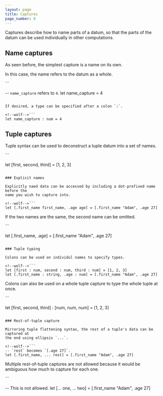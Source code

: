 ```yaml
---
layout: page
title: Captures
page_number: 9
---
```


Captures describe how to name parts of a datum, so that the parts of the datum
can be used individually in other computations.

## Name captures

As seen before, the simplest capture is a name on its own.

In this case, the name refers to the datum as a whole.

<!--wolf-->```
-- `name_capture` refers to `4`.
let name_capture = 4
```

If desired, a type can be specified after a colon `:`.

<!--wolf-->```
let name_capture : num = 4
```

## Tuple captures

Tuple syntax can be used to deconstruct a tuple datum into a set of names.

<!--wolf-->```
let [first, second, third] = [1, 2, 3]
```

### Explicit names

Explicitly naed data can be accessed by including a dot-prefixed name before the
name you wish to capture into.

<!--wolf-->```
let [.first_name first_name, .age age] = [.first_name "Adam", .age 27]
```

If the two names are the same, the second name can be omitted.

<!--wolf-->```
let [.first_name, .age] = [.first_name "Adam", .age 27]
```

### Tuple typing

Colons can be used on individul names to specify types.

<!--wolf-->```
let [first : num, second : num, third : num] = [1, 2, 3]
let [.first_name : string, .age : num] = [.first_name "Adam", .age 27]
```

Colons can also be used on a whole tuple capture to type the whole tuple at
once.

<!--wolf-->```
let [first, second, third] : [num, num, num] = [1, 2, 3]
```

### Rest-of-tuple capture

Mirroring tuple flattening syntax, the rest of a tuple's data can be captured at
the end using ellipsis `...`.

<!--wolf-->```
-- `rest` becomes `[.age 27]`.
let [.first_name, ... rest] = [.first_name "Adam", .age 27]
```

Multiple rest-of-tuple captures are not allowed because it would be ambiguous
how much to capture for each one.

<!--wolf-->```
-- This is not allowed.
let [... one, ... two] = [.first_name "Adam", .age 27]
```